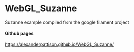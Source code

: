 # WebGL_Suzanne
Suzanne example compiled from the google filament project
#### Github pages
https://alexanderpattison.github.io/WebGL_Suzanne/
